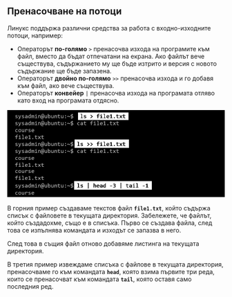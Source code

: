 ## Пренасочване на потоци

Линукс поддържа различни средства за работа с входно-изходните потоци, например:

- Операторът **по-голямо** ` > ` пренасочва изхода на програмите към файл, вместо да бъдат отпечатани на екрана. Ако файлът вече съществува, съдържанието му ще бъде изтрито и версия с новото съдържание ще бъде запазена.
- Операторът **двойно по-голямо** ` >> ` пренасочва изхода и го добавя към файл, ако вече съществува.
- Операторът **конвейер** ` | ` пренасочва изхода на програмата отляво като вход на програмата отдясно.
 
![12_pipe.png](12_pipe.png) 
 
В горния пример създаваме текстов файл **` file1.txt `**, който съдържа списък с файловете в текущата директория. Забележете, че файлът, който създадохме, също е в списъка. Първо се създава файлa, след това се изпълнява командата и изходът се запазва в него.

След това в същия файл отново добавяме листинга на текущата директория. 

В третия пример извеждаме списъка с файлове в текущата директория, пренасочваме го към командата **` head `**, която взима първите три реда, които се пренасочват към командата **` tail `**, която оставя само последния ред.
